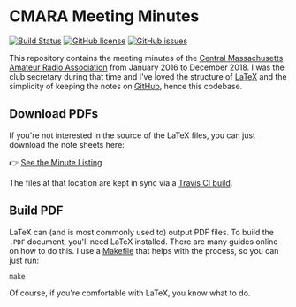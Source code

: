 # CMARA Meeting Minutes

[![Build Status](https://travis-ci.org/mide/meeting-minutes.svg?branch=master)](https://travis-ci.org/mide/meeting-minutes) [![GitHub license](https://img.shields.io/badge/license-MIT-blue.svg)](https://raw.githubusercontent.com/mide/meeting-minutes/master/LICENSE) [![GitHub issues](https://img.shields.io/github/issues/mide/meeting-minutes.svg)](https://github.com/mide/meeting-minutes/issues)

This repository contains the meeting minutes of the [Central Massachusetts Amateur Radio Association](http://cmara.org/) from January 2016 to December 2018. I was the club secretary during that time and I've loved the structure of [LaTeX](https://en.wikipedia.org/wiki/LaTeX) and the simplicity of keeping the notes on [GitHub](https://github.com/), hence this codebase.

## Download PDFs

If you're not interested in the source of the LaTeX files, you can just download the note sheets here:

:point_right: [See the Minute Listing](MEETING_LISTING.md)

The files at that location are kept in sync via a [Travis CI build](https://travis-ci.org/mide/meeting-minutes).

## Build PDF

LaTeX can (and is most commonly used to) output PDF files. To build the `.PDF` document, you'll need LaTeX installed. There are many guides online on how to do this. I use a [Makefile](https://en.wikipedia.org/wiki/Make_(software)) that helps with the process, so you can just run:

```
make
```

Of course, if you're comfortable with LaTeX, you know what to do.
